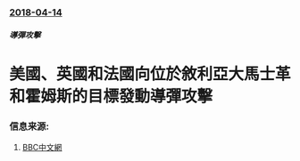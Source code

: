 ### [2018-04-14](/zh/news/2018/04/14/index.md)

##### 導彈攻擊
# 美國、英國和法國向位於敘利亞大馬士革和霍姆斯的目標發動導彈攻擊 




### 信息来源:

1. [BBC中文網](http://www.bbc.com/zhongwen/simp/world-43763885)
